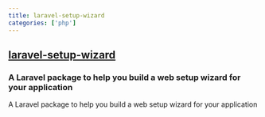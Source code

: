 ```yaml
---
title: laravel-setup-wizard
categories: ['php']
---
```

## [laravel-setup-wizard](https://github.com/marvinlabs/laravel-setup-wizard)

### A Laravel package to help you build a web setup wizard for your application


A Laravel package to help you build a web setup wizard for your application
